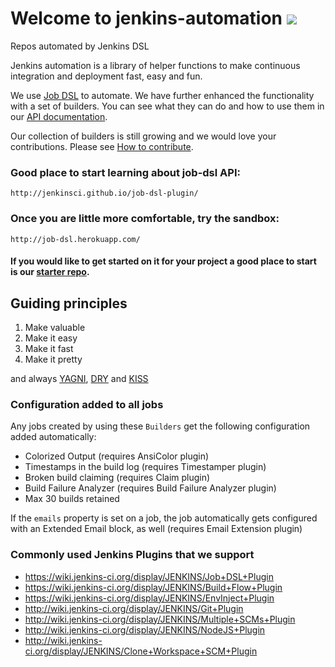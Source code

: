  Welcome to jenkins-automation  ![](https://travis-ci.org/cfpb/jenkins-automation.svg?branch=master)
==================

Repos automated by Jenkins DSL

Jenkins automation is a library of helper functions to make continuous integration and deployment fast, easy and fun.

We use [Job DSL](https://github.com/jenkinsci/job-dsl-plugin/wiki) to automate.
We have further enhanced the functionality with a set of builders. You can see what they can do and how to use them in our
[API documentation](http://cfpb.github.io/jenkins-automation/).

Our collection of builders is still growing and we would love your contributions. Please see [How to contribute](CONTRIBUTING.md).

### Good place to start learning about job-dsl API:

    http://jenkinsci.github.io/job-dsl-plugin/

### Once you are little more comfortable, try the sandbox:

    http://job-dsl.herokuapp.com/

#### If you would like to get started on it for your project a good place to start is our [starter repo](https://github.com/cfpb/jenkins-as-code-starter-project).

## Guiding principles

1. Make valuable
2. Make it easy
3. Make it fast
4. Make it pretty

and always [YAGNI](https://en.wikipedia.org/wiki/You_aren%27t_gonna_need_it),
            [DRY](https://en.wikipedia.org/wiki/Don%27t_repeat_yourself)
          and [KISS](https://en.wikipedia.org/wiki/KISS_principle)

### Configuration added to all jobs

Any jobs created by using these `Builders` get the following configuration added automatically:

- Colorized Output (requires AnsiColor plugin)
- Timestamps in the build log (requires Timestamper plugin)
- Broken build claiming (requires Claim plugin)
- Build Failure Analyzer (requires Build Failure Analyzer plugin)
- Max 30 builds retained

If the `emails` property is set on a job, the job automatically gets configured with an Extended Email block, as well (requires Email Extension plugin)

### Commonly used Jenkins Plugins that we support

- https://wiki.jenkins-ci.org/display/JENKINS/Job+DSL+Plugin
- https://wiki.jenkins-ci.org/display/JENKINS/Build+Flow+Plugin
- https://wiki.jenkins-ci.org/display/JENKINS/EnvInject+Plugin
- http://wiki.jenkins-ci.org/display/JENKINS/Git+Plugin
- http://wiki.jenkins-ci.org/display/JENKINS/Multiple+SCMs+Plugin
- http://wiki.jenkins-ci.org/display/JENKINS/NodeJS+Plugin
- http://wiki.jenkins-ci.org/display/JENKINS/Clone+Workspace+SCM+Plugin
